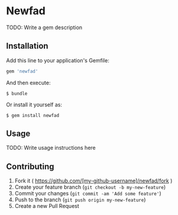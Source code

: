 # Newfad

TODO: Write a gem description

## Installation

Add this line to your application's Gemfile:

```ruby
gem 'newfad'
```

And then execute:

    $ bundle

Or install it yourself as:

    $ gem install newfad

## Usage

TODO: Write usage instructions here

## Contributing

1. Fork it ( https://github.com/[my-github-username]/newfad/fork )
2. Create your feature branch (`git checkout -b my-new-feature`)
3. Commit your changes (`git commit -am 'Add some feature'`)
4. Push to the branch (`git push origin my-new-feature`)
5. Create a new Pull Request

